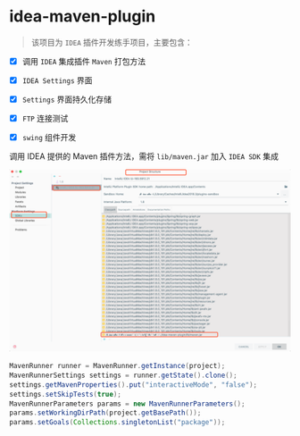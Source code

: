 # idea-maven-plugin

> 该项目为 `IDEA` 插件开发练手项目，主要包含：

- [x] 调用 `IDEA` 集成插件 `Maven` 打包方法
- [x] `IDEA Settings` 界面
- [x] `Settings` 界面持久化存储
- [x] `FTP` 连接测试
- [x] `swing` 组件开发


调用 IDEA 提供的 Maven 插件方法，需将 `lib/maven.jar` 加入 `IDEA SDK` 集成

<img src="https://github.com/SilenceHVK/idea-maven-plugin/raw/master/images/idea-sdk.png" alt="IDEA-SDK">

```java
MavenRunner runner = MavenRunner.getInstance(project);
MavenRunnerSettings settings = runner.getState().clone();
settings.getMavenProperties().put("interactiveMode", "false");
settings.setSkipTests(true);
MavenRunnerParameters params = new MavenRunnerParameters();
params.setWorkingDirPath(project.getBasePath());
params.setGoals(Collections.singletonList("package"));
```


